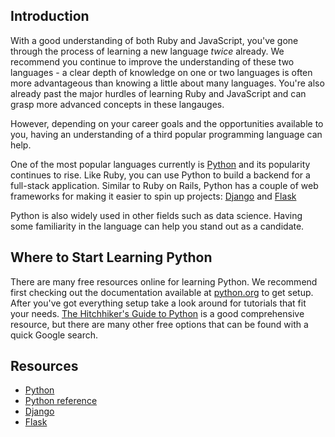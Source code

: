 ## Introduction

With a good understanding of both Ruby and JavaScript, you've gone through the process of
learning a new language _twice_ already. We recommend you continue to improve the
understanding of these two languages - a clear depth of knowledge on one or two languages is
often more advantageous than knowing a little about many languages. You're also already past the
major hurdles of learning Ruby and JavaScript and can grasp more advanced concepts in these langauges.

However, depending on your career goals and the opportunities available to you, having an understanding
of a third popular programming language can help.

One of the most popular languages currently is [Python][] and its popularity
continues to rise. Like Ruby, you can use Python to build a backend for a full-stack application. Similar to
Ruby on Rails, Python has a couple of web frameworks for making it easier to spin up projects: [Django][] and
[Flask][]

Python is also widely used in other fields such as data science. Having some familiarity in the language
can help you stand out as a candidate.

## Where to Start Learning Python

There are many free resources online for learning Python. We recommend first checking out the documentation
available at [python.org](https://www.python.org/about/gettingstarted/) to get setup. After you've got
everything setup take a look around for tutorials that fit your needs. [The Hitchhiker's Guide to Python][]
is a good comprehensive resource, but there are many other free options that can be found with a quick Google
search.

## Resources

- [Python][]
- [Python reference][]
- [Django][]
- [Flask][]

[Python]: https://www.python.org
[Python reference]: https://www.w3schools.com/python/
[Django]: https://www.djangoproject.com/
[Flask]: https://palletsprojects.com/p/flask/
[The Hitchhiker's Guide to Python]: https://docs.python-guide.org/intro/learning/

